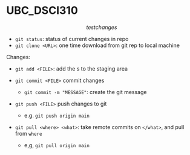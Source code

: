 # UBC_DSCI310

$$ test changes $$
- `git status`: status of current changes in repo
- `git clone <URL>`: one time download from git rep to local machine

Changes:
- `git add <FILE>`: add the </FILE>s to the staging area

- `git commit <FILE>` commit changes <FILE> 
    - `git commit -m "MESSAGE"`: create the git message

- `git push <FILE>` push changes to git
    - e.g. `git push origin main`
    
- `git pull <where> <what>`: take remote commits on `</what>`, and pull from `where`
    - e,g, `git pull origin main`

